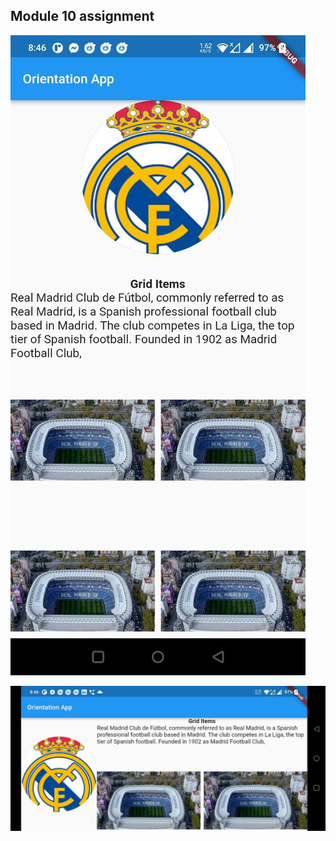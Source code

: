 ## Module 10 assignment

![App Screenshot](https://github.com/Fahaddada47/ostad-flutter/blob/main/module%2010%20assign(2).jpg?raw=true)

![App Screenshot](https://github.com/Fahaddada47/ostad-flutter/blob/main/module%2010%20assign(1).jpg?raw=true) 

